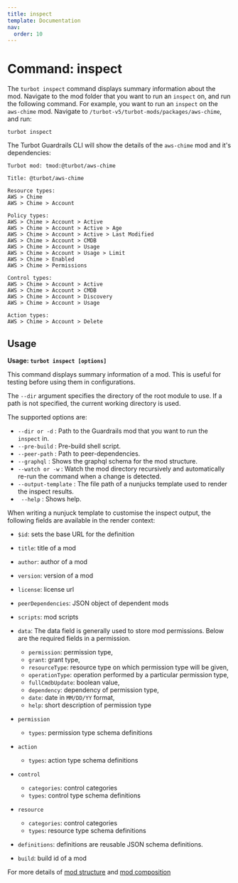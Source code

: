 ```yaml
---
title: inspect
template: Documentation
nav:
  order: 10
---
```


# Command: inspect

The `turbot inspect` command displays summary information about the mod. Navigate to the mod folder that you want to run an `inspect` on, and run the following command. For example, you want to run an `inspect` on the `aws-chime` mod. Navigate to `/turbot-v5/turbot-mods/packages/aws-chime`, and run:

```shell
turbot inspect
```

The Turbot Guardrails CLI will show the details of the `aws-chime` mod and it's dependencies:

```
Turbot mod: tmod:@turbot/aws-chime

Title: @turbot/aws-chime

Resource types:
AWS > Chime
AWS > Chime > Account

Policy types:
AWS > Chime > Account > Active
AWS > Chime > Account > Active > Age
AWS > Chime > Account > Active > Last Modified
AWS > Chime > Account > CMDB
AWS > Chime > Account > Usage
AWS > Chime > Account > Usage > Limit
AWS > Chime > Enabled
AWS > Chime > Permissions

Control types:
AWS > Chime > Account > Active
AWS > Chime > Account > CMDB
AWS > Chime > Account > Discovery
AWS > Chime > Account > Usage

Action types:
AWS > Chime > Account > Delete
```

## Usage

**Usage: `turbot inspect [options]`**

This command displays summary information of a mod. This is useful for testing before using them in configurations.

The `--dir` argument specifies the directory of the root module to use. If a path is not specified, the current working directory is used.

The supported options are:
* `--dir or -d` : Path to the Guardrails mod that you want to run the `inspect` in.
* `--pre-build` : Pre-build shell script.
* `--peer-path` : Path to peer-dependencies.
* `--graphql` : Shows the graphql schema for the mod structure.
* `--watch or -w` : Watch the mod directory recursively and automatically re-run the command when a change is detected.
* `--output-template` : The file path of a nunjucks template used to render the inspect results.
* ` --help` : Shows help.

When writing a nunjuck template to customise the inspect output, the following fields are available in the render context:
* `$id`: sets the base URL for the definition
* `title`: title of a mod
* `author`: author of a mod
* `version`: version of a mod
* `license`: license url
* `peerDependencies`: JSON object of dependent mods
* `scripts`: mod scripts
* `data`: The data field is generally used to store mod permissions. Below are the required fields in a permission.
    - `permission`: permission type,
    - `grant`: grant type,
    - `resourceType`: resource type on which permission type will be given,
    - `operationType`: operation performed by a particular permission type,
    - `fullCmdbUpdate`: boolean value,
    - `dependency`: dependency of permission type,
    - `date`: date in `MM/DD/YY` format,
    - `help`: short description of permission type
* `permission`
    - `types`:        permission type schema definitions
* `action`
    - `types`:          action type schema definitions
* `control`
    - `categories`:     control categories
    - `types`:          control type schema definitions
* `resource`
    - `categories`:       control categories
    - `types`:            resource type schema definitions

* `definitions`: definitions are reusable JSON schema definitions.
* `build`: build id of a mod

For more details of [mod structure](https://github.com/turbotio/turbot-mods/wiki/Turbot-Mod-Format) and [mod composition](https://github.com/turbotio/turbot-mods/wiki/Turbot-Module-Composition)
